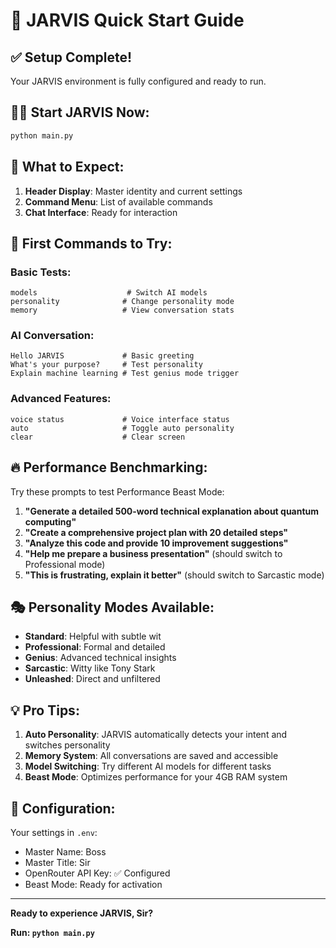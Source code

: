 # 🚀 JARVIS Quick Start Guide

## ✅ Setup Complete!

Your JARVIS environment is fully configured and ready to run.

## 🏃‍♂️ Start JARVIS Now:

```bash
python main.py
```

## 🎯 What to Expect:

1. **Header Display**: Master identity and current settings
2. **Command Menu**: List of available commands
3. **Chat Interface**: Ready for interaction

## 🧪 First Commands to Try:

### **Basic Tests:**
```
models                    # Switch AI models
personality              # Change personality mode
memory                   # View conversation stats
```

### **AI Conversation:**
```
Hello JARVIS             # Basic greeting
What's your purpose?     # Test personality
Explain machine learning # Test genius mode trigger
```

### **Advanced Features:**
```
voice status             # Voice interface status
auto                     # Toggle auto personality
clear                    # Clear screen
```

## 🔥 Performance Benchmarking:

Try these prompts to test Performance Beast Mode:

1. **"Generate a detailed 500-word technical explanation about quantum computing"**
2. **"Create a comprehensive project plan with 20 detailed steps"**
3. **"Analyze this code and provide 10 improvement suggestions"**
4. **"Help me prepare a business presentation"** (should switch to Professional mode)
5. **"This is frustrating, explain it better"** (should switch to Sarcastic mode)

## 🎭 Personality Modes Available:

- **Standard**: Helpful with subtle wit
- **Professional**: Formal and detailed
- **Genius**: Advanced technical insights
- **Sarcastic**: Witty like Tony Stark
- **Unleashed**: Direct and unfiltered

## 💡 Pro Tips:

1. **Auto Personality**: JARVIS automatically detects your intent and switches personality
2. **Memory System**: All conversations are saved and accessible
3. **Model Switching**: Try different AI models for different tasks
4. **Beast Mode**: Optimizes performance for your 4GB RAM system

## 🔧 Configuration:

Your settings in `.env`:
- Master Name: Boss
- Master Title: Sir
- OpenRouter API Key: ✅ Configured
- Beast Mode: Ready for activation

---

**Ready to experience JARVIS, Sir?**

**Run: `python main.py`**
